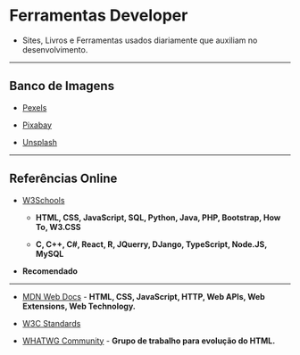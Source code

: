 # Ferramentas Developer
* Sites, Livros e Ferramentas usados diariamente que auxiliam no desenvolvimento.

---
## Banco de Imagens
* [Pexels](https://www.pexels.com/pt-br/)

* [Pixabay](https://pixabay.com/pt/)

* [Unsplash](https://unsplash.com/)

---
## Referências Online
* [W3Schools](https://www.w3schools.com/)
  * **HTML, CSS, JavaScript, SQL, Python, Java, PHP, Bootstrap, How To, W3.CSS**
 
  * **C, C++, C#, React, R, JQuerry, DJango, TypeScript, Node.JS, MySQL**

* **Recomendado**

---
* [MDN Web Docs](https://developer.mozilla.org/en-US/) - **HTML, CSS, JavaScript, HTTP, Web APIs, Web Extensions, Web Technology.**

* [W3C Standards](https://www.cursoemvideo.com/curso/html5-css3-modulo1/aulas/modulo-1-2/modulos/capitulo-1-aula-3-melhores-livros-para-aprender-html5-e-css3/)

* [WHATWG Community](https://whatwg.org/) - **Grupo de trabalho para evolução do HTML.**
